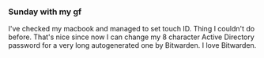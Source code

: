 ### Sunday with my gf

I've checked my macbook and managed to set touch ID. Thing I couldn't do before. That's nice since
now I can change my 8 character Active Directory password for a very long autogenerated one by
Bitwarden. I love Bitwarden.
